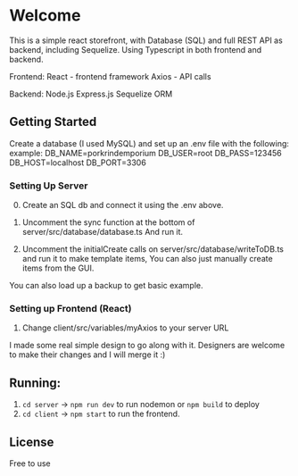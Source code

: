 # Welcome
This is a simple react storefront, with Database (SQL) and full REST API as backend, including Sequelize.
Using Typescript in both frontend and backend.

Frontend:
React - frontend framework
Axios - API calls

Backend:
Node.js
Express.js
Sequelize ORM


## Getting Started
Create a database (I used MySQL) and set up an .env file with the following:
example:
DB_NAME=porkrindemporium
DB_USER=root
DB_PASS=123456
DB_HOST=localhost
DB_PORT=3306

### Setting Up Server

0. Create an SQL db and connect it using the .env above.

1. Uncomment the sync function at the bottom of server/src/database/database.ts
And run it.

2. Uncomment the initialCreate calls on server/src/database/writeToDB.ts and run it to make template items,
You can also just manually create items from the GUI.

You can also load up a backup to get basic example.

### Setting up Frontend (React)

1. Change client/src/variables/myAxios to your server URL

I made some real simple design to go along with it. 
Designers are welcome to make their changes and I will merge it :)


## Running:
1. ```cd server``` -> ```npm run dev``` to run nodemon or ```npm build``` to deploy
2. ```cd client``` -> ```npm start``` to run the frontend.

## License
Free to use